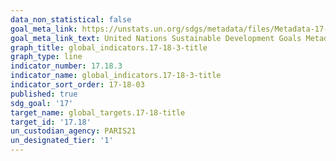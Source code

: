 ```yaml
---
data_non_statistical: false
goal_meta_link: https://unstats.un.org/sdgs/metadata/files/Metadata-17-18-03.pdf
goal_meta_link_text: United Nations Sustainable Development Goals Metadata (pdf 468kB)
graph_title: global_indicators.17-18-3-title
graph_type: line
indicator_number: 17.18.3
indicator_name: global_indicators.17-18-3-title
indicator_sort_order: 17-18-03
published: true
sdg_goal: '17'
target_name: global_targets.17-18-title
target_id: '17.18'
un_custodian_agency: PARIS21
un_designated_tier: '1'
---
```


